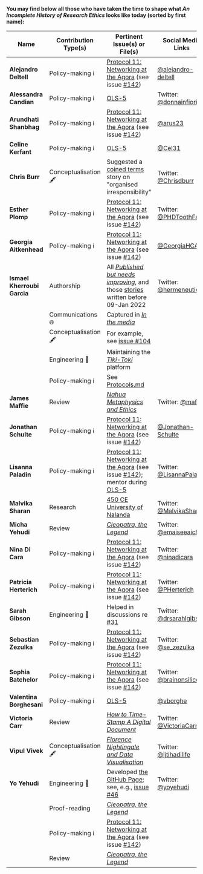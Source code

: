 **You may find below all those who have taken the time to shape what _An Incomplete History of Research Ethics_ looks like today (sorted by first name):**

| Name | Contribution Type(s) | Pertinent Issue(s) or File(s) | Social Media Links |
| --- | --- | --- | --- |
| **Alejandro Deltell** | Policy-making ℹ️ | [Protocol 11: Networking at the Agora](https://github.com/Ismael-KG/An_Incomplete_History_of_Research_Ethics/blob/main/Protocols.md#Protocol-11-Networking-at-the-Agora) (see issue [#142](https://github.com/Ismael-KG/An_Incomplete_History_of_Research_Ethics/issues/142)) | [@alejandro-deltell](https://github.com/alejandro-deltell) |
| **Alessandra Candian** | Policy-making ℹ️ | [OLS-5](https://github.com/open-life-science/ols-5/issues/3) | Twitter: [@donnainfiorino](https://twitter.com/donnainfiorino) |
| **Arundhati Shanbhag** | Policy-making ℹ️ | [Protocol 11: Networking at the Agora](https://github.com/Ismael-KG/An_Incomplete_History_of_Research_Ethics/blob/main/Protocols.md#Protocol-11-Networking-at-the-Agora) (see issue [#142](https://github.com/Ismael-KG/An_Incomplete_History_of_Research_Ethics/issues/142)) | [@arus23](https://github.com/arus23) |
| **Celine Kerfant** | Policy-making ℹ️ | [OLS-5](https://github.com/open-life-science/ols-5/issues/3) | [@Cel31](https://github.com/Cel31) |
| **Chris Burr** | Conceptualisation 🖋️ | Suggested a [coined terms](https://github.com/Ismael-KG/An_Incomplete_History_of_Research_Ethics/issues/3) story on "organised irresponsibility" | Twitter: [@Chrisdburr](https://twitter.com/chrisdburr) |
| **Esther Plomp** | Policy-making ℹ️ | [Protocol 11: Networking at the Agora](https://github.com/Ismael-KG/An_Incomplete_History_of_Research_Ethics/blob/main/Protocols.md#Protocol-11-Networking-at-the-Agora) (see issue [#142](https://github.com/Ismael-KG/An_Incomplete_History_of_Research_Ethics/issues/142)) | Twitter: [@PHDToothFairy](https://twitter.com/PhDtoothFAIRy) |
| **Georgia Aitkenhead** | Policy-making ℹ️ | [Protocol 11: Networking at the Agora](https://github.com/Ismael-KG/An_Incomplete_History_of_Research_Ethics/blob/main/Protocols.md#Protocol-11-Networking-at-the-Agora) (see issue [#142](https://github.com/Ismael-KG/An_Incomplete_History_of_Research_Ethics/issues/142)) | [@GeorgiaHCA](https://github.com/GeorgiaHCA) |
| **Ismael Kherroubi Garcia** | Authorship | All [_Published but needs improving_](https://github.com/Ismael-KG/An_Incomplete_History_of_Research_Ethics/tree/main/Published%20but%20needs%20improving), and those [stories](https://github.com/Ismael-KG/An_Incomplete_History_of_Research_Ethics/tree/main/Stories) written before 09-Jan 2022 | Twitter: [@hermeneuticist](https://twitter.com/hermeneuticist) |
| | Communications 🌐 | Captured in [_In the media_](https://github.com/Ismael-KG/An_Incomplete_History_of_Research_Ethics/tree/main/In%20the%20media) | |
| | Conceptualisation 🖋️ | For example, see [issue #104](https://github.com/Ismael-KG/An_Incomplete_History_of_Research_Ethics/issues/104) | |
| | Engineering 🧰 | Maintaining the [_Tiki-Toki_](https://www.tiki-toki.com/timeline/entry/1753034/A-History-of-Research-Ethics/) platform | |
| | Policy-making ℹ️ | See [Protocols.md](https://github.com/Ismael-KG/An_Incomplete_History_of_Research_Ethics/blob/main/Protocols.md) | |
| **James Maffie** | Review | [_Nahua Metaphysics and Ethics_](https://github.com/Ismael-KG/An_Incomplete_History_of_Research_Ethics/blob/main/Stories/CE%201200%20Nahua%20Metaphysics%20and%20Ethics.md) | Twitter: [@maffiej](https://twitter.com/maffiej) |
| **Jonathan Schulte** | Policy-making ℹ️ | [Protocol 11: Networking at the Agora](https://github.com/Ismael-KG/An_Incomplete_History_of_Research_Ethics/blob/main/Protocols.md#Protocol-11-Networking-at-the-Agora) (see issue [#142](https://github.com/Ismael-KG/An_Incomplete_History_of_Research_Ethics/issues/142)) | [@Jonathan-Schulte](https://github.com/Jonathan-Schulte) |
| **Lisanna Paladin** | Policy-making ℹ️ | [Protocol 11: Networking at the Agora](https://github.com/Ismael-KG/An_Incomplete_History_of_Research_Ethics/blob/main/Protocols.md#Protocol-11-Networking-at-the-Agora) (see issue [#142](https://github.com/Ismael-KG/An_Incomplete_History_of_Research_Ethics/issues/142)); mentor during [OLS-5](https://github.com/Ismael-KG/An_Incomplete_History_of_Research_Ethics/tree/main/In%20the%20media/OLS-5) | Twitter: [@LisannaPaladin](https://twitter.com/LisannaPaladin) |
| **Malvika Sharan** | Research | [450 CE University of Nalanda](https://github.com/Ismael-KG/An_Incomplete_History_of_Research_Ethics/issues/52) | Twitter: [@MalvikaSharan](https://twitter.com/MalvikaSharan) |
| **Micha Yehudi** | Review | [_Cleopatra, the Legend_](https://github.com/Ismael-KG/An_Incomplete_History_of_Research_Ethics/blob/main/Stories/BCE%200030%20Cleopatra%2C%20the%20Legend.md) | Twitter: [@emaiseeaichay](https://twitter.com/emaiseeaichay) |
| **Nina Di Cara** | Policy-making ℹ️ | [Protocol 11: Networking at the Agora](https://github.com/Ismael-KG/An_Incomplete_History_of_Research_Ethics/blob/main/Protocols.md#Protocol-11-Networking-at-the-Agora) (see issue [#142](https://github.com/Ismael-KG/An_Incomplete_History_of_Research_Ethics/issues/142))  | Twitter: [@ninadicara](https://twitter.com/ninadicara) |
| **Patricia Herterich** | Policy-making ℹ️ | [Protocol 11: Networking at the Agora](https://github.com/Ismael-KG/An_Incomplete_History_of_Research_Ethics/blob/main/Protocols.md#Protocol-11-Networking-at-the-Agora) (see issue [#142](https://github.com/Ismael-KG/An_Incomplete_History_of_Research_Ethics/issues/142)) | Twitter: [@PHerterich](https://twitter.com/PHerterich) |
| **Sarah Gibson** | Engineering 🧰 | Helped in discussions re [#31](https://github.com/Ismael-KG/An_Incomplete_History_of_Research_Ethics/issues/31) | Twitter: [@drsarahlgibson](https://twitter.com/drsarahlgibson) |
| **Sebastian Zezulka** | Policy-making ℹ️ | [Protocol 11: Networking at the Agora](https://github.com/Ismael-KG/An_Incomplete_History_of_Research_Ethics/blob/main/Protocols.md#Protocol-11-Networking-at-the-Agora) (see issue [#142](https://github.com/Ismael-KG/An_Incomplete_History_of_Research_Ethics/issues/142)) | Twitter: [@se_zezulka](https://twitter.com/se_zezulka) |
| **Sophia Batchelor** | Policy-making ℹ️ | [Protocol 11: Networking at the Agora](https://github.com/Ismael-KG/An_Incomplete_History_of_Research_Ethics/blob/main/Protocols.md#Protocol-11-Networking-at-the-Agora) (see issue [#142](https://github.com/Ismael-KG/An_Incomplete_History_of_Research_Ethics/issues/142)) | Twitter: [@brainonsilicon](https://twitter.com/brainonsilicon) |
| **Valentina Borghesani** | Policy-making ℹ️ | [OLS-5](https://github.com/open-life-science/ols-5/issues/3) | [@vborghe](https://github.com/vborghe) |
| **Victoria Carr** | Review | [_How to Time-Stamp A Digital Document_](https://github.com/Ismael-KG/An_Incomplete_History_of_Research_Ethics/issues/95) | Twitter: [@VictoriaCarr_](https://twitter.com/VictoriaCarr_) |
| **Vipul Vivek** | Conceptualisation 🖋️ | [_Florence Nightingale and Data Visualisation_](https://github.com/Ismael-KG/An_Incomplete_History_of_Research_Ethics/issues/141) | Twitter: [@ljtihadilife](https://twitter.com/IjtihadiLife) |
| **Yo Yehudi** | Engineering 🧰 | Developed [the GitHub Page](https://ismael-kg.github.io/An_Incomplete_History_of_Research_Ethics/); see, e.g., [issue #46](https://github.com/Ismael-KG/An_Incomplete_History_of_Research_Ethics/pull/46) | Twitter: [@yoyehudi](https://twitter.com/yoyehudi) |
| | Proof-reading | [_Cleopatra, the Legend_](https://github.com/Ismael-KG/An_Incomplete_History_of_Research_Ethics/blob/main/Stories/BCE%200030%20Cleopatra%2C%20the%20Legend.md) | |
| | Policy-making ℹ️ | [Protocol 11: Networking at the Agora](https://github.com/Ismael-KG/An_Incomplete_History_of_Research_Ethics/blob/main/Protocols.md#Protocol-11-Networking-at-the-Agora) (see issue [#142](https://github.com/Ismael-KG/An_Incomplete_History_of_Research_Ethics/issues/142)) | |
| | Review | [_Cleopatra, the Legend_](https://github.com/Ismael-KG/An_Incomplete_History_of_Research_Ethics/blob/main/Stories/BCE%200030%20Cleopatra%2C%20the%20Legend.md) | |

